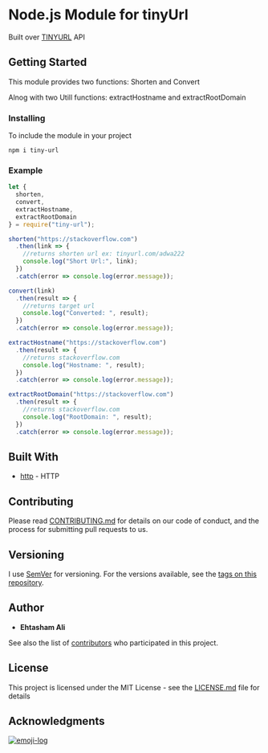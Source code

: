 # Node.js Module for tinyUrl

Built over [TINYURL](http://tinyurl.com) API

## Getting Started

This module provides two functions:
Shorten and Convert

Alnog with two Utill functions:
extractHostname and extractRootDomain

### Installing

To include the module in your project

```
npm i tiny-url
```

### Example

```javascript
let {
  shorten,
  convert,
  extractHostname,
  extractRootDomain
} = require("tiny-url");

shorten("https://stackoverflow.com")
  .then(link => {
    //returns shorten url ex: tinyurl.com/adwa222
    console.log("Short Url:", link);
  })
  .catch(error => console.log(error.message));

convert(link)
  .then(result => {
    //returns target url
    console.log("Converted: ", result);
  })
  .catch(error => console.log(error.message));

extractHostname("https://stackoverflow.com")
  .then(result => {
    //returns stackoverflow.com
    console.log("Hostname: ", result);
  })
  .catch(error => console.log(error.message));

extractRootDomain("https://stackoverflow.com")
  .then(result => {
    //returns stackoverflow.com
    console.log("RootDomain: ", result);
  })
  .catch(error => console.log(error.message));
```

## Built With

- [http](https://nodejs.org/api/http.html) - HTTP

## Contributing

Please read [CONTRIBUTING.md](CONTRIBUTING.md) for details on our code of conduct, and the process for submitting pull requests to us.

## Versioning

I use [SemVer](http://semver.org/) for versioning. For the versions available, see the [tags on this repository](https://github.com/your/project/tags).

## Author

- **Ehtasham Ali**

See also the list of [contributors](https://github.com/your/project/contributors) who participated in this project.

## License

This project is licensed under the MIT License - see the [LICENSE.md](LICENSE.md) file for details

## Acknowledgments

[![emoji-log](https://cdn.rawgit.com/ahmadawais/stuff/ca97874/emoji-log/non-flat-round.svg)](https://github.com/ahmadawais/Emoji-Log/)
